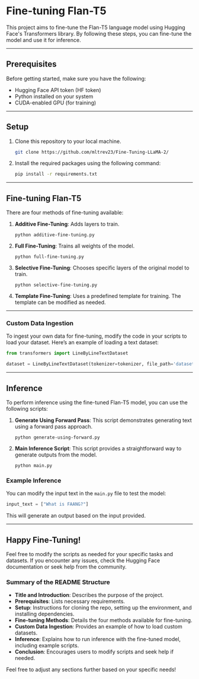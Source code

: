 # Fine-tuning Flan-T5

This project aims to fine-tune the Flan-T5 language model using Hugging Face's Transformers library. By following these steps, you can fine-tune the model and use it for inference.

---

## Prerequisites

Before getting started, make sure you have the following:

- Hugging Face API token (HF token)
- Python installed on your system
- CUDA-enabled GPU (for training)

---

## Setup

1. Clone this repository to your local machine.

    ```bash
    git clone https://github.com/mltrev23/Fine-Tuning-LLaMA-2/
    ```

2. Install the required packages using the following command:

    ```bash
    pip install -r requirements.txt
    ```

---

## Fine-tuning Flan-T5

There are four methods of fine-tuning available:

1. **Additive Fine-Tuning**: Adds layers to train.
   ```shell
   python additive-fine-tuning.py
   ```

2. **Full Fine-Tuning**: Trains all weights of the model.
   ```shell
   python full-fine-tuning.py
   ```

3. **Selective Fine-Tuning**: Chooses specific layers of the original model to train.
   ```shell
   python selective-fine-tuning.py
   ```

4. **Template Fine-Tuning**: Uses a predefined template for training. The template can be modified as needed.

---

### Custom Data Ingestion

To ingest your own data for fine-tuning, modify the code in your scripts to load your dataset. Here’s an example of loading a text dataset:

```python
from transformers import LineByLineTextDataset

dataset = LineByLineTextDataset(tokenizer=tokenizer, file_path='datasets/bittensor.txt', block_size=128)
```

---

## Inference

To perform inference using the fine-tuned Flan-T5 model, you can use the following scripts:

1. **Generate Using Forward Pass**: This script demonstrates generating text using a forward pass approach.
   ```shell
   python generate-using-forward.py
   ```

2. **Main Inference Script**: This script provides a straightforward way to generate outputs from the model.
   ```shell
   python main.py
   ```

### Example Inference

You can modify the input text in the `main.py` file to test the model:

```python
input_text = ["What is FAANG?"]
```

This will generate an output based on the input provided.

---

## Happy Fine-Tuning!

Feel free to modify the scripts as needed for your specific tasks and datasets. If you encounter any issues, check the Hugging Face documentation or seek help from the community.


### Summary of the README Structure

- **Title and Introduction**: Describes the purpose of the project.
- **Prerequisites**: Lists necessary requirements.
- **Setup**: Instructions for cloning the repo, setting up the environment, and installing dependencies.
- **Fine-tuning Methods**: Details the four methods available for fine-tuning.
- **Custom Data Ingestion**: Provides an example of how to load custom datasets.
- **Inference**: Explains how to run inference with the fine-tuned model, including example scripts.
- **Conclusion**: Encourages users to modify scripts and seek help if needed.

Feel free to adjust any sections further based on your specific needs!